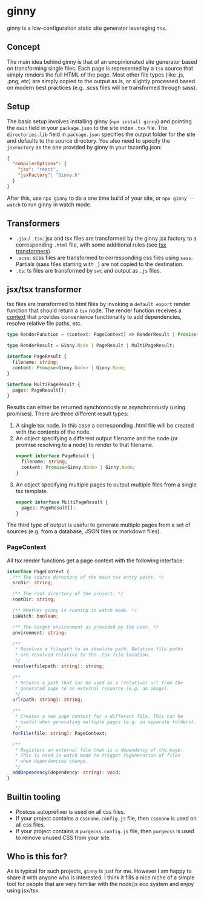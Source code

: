 # ginny

ginny is a low-configuration static site generator leveraging `tsx`.

## Concept

The main idea behind ginny is that of an unopinionated site generator based on transforming single files. Each page is represented by a `tsx` source that simply renders the full HTML of the page. Most other file types (like .js, .png, etc) are simply copied to the output as is, or slightly processed based on modern best practices (e.g. .scss files will be transformed through sass).

## Setup

The basic setup involves installing ginny (`npm install ginny`) and pointing the `main` field in your `package.json` to the site index `.tsx` file. The `directories.lib` field in `package.json` specifies the output folder for the site and defaults to the source directory. You also need to specify the `jsxFactory` as the one provided by ginny in your tsconfig.json:

```json
{
  "compilerOptions": {
    "jsx": "react",
    "jsxFactory": "Ginny.h"
  }
}
```

After this, use `npx ginny` to do a one time build of your site, or `npx ginny --watch` to run ginny in watch mode.

## Transformers

- `.jsx` / `.tsx`: jsx and tsx files are transformed by the ginny jsx factory to a corresponding `.html` file, with some additional rules (see [tsx transformers](#tsx-transformer)).
- `.scss`: scss files are transformed to corresponding css files using `sass`. Partials (sass files starting with `_`) are not copied to the destination.
- `.ts`: ts files are transformed by `swc` and output as `.js` files.

## jsx/tsx transformer

tsx files are transformed to html files by invoking a `default export` render function that should return a `tsx` node. The render function receives a [context](#pagecontext) that provides convenience functionality to add dependencies, resolve relative file paths, etc.

```ts
type RenderFunction = (context: PageContext) => RenderResult | Promise<RenderResult>;

type RenderResult = Ginny.Node | PageResult | MultiPageResult;

interface PageResult {
  filename: string;
  content: Promise<Ginny.Node> | Ginny.Node;
}

interface MultiPageResult {
  pages: PageResult[];
}
```

Results can either be returned synchronously or asynchronously (using promises). There are three different result types:

1. A single tsx node. In this case a corresponding .html file will be created with the contents of the node.
2. An object specifying a different output filename and the node (or promise resolving to a node) to render to that filename.
   ```ts
   export interface PageResult {
     filename: string;
     content: Promise<Ginny.Node> | Ginny.Node;
   }
   ```
3. An object specifying multiple pages to output multiple files from a single tsx template.
   ```ts
   export interface MultiPageResult {
     pages: PageResult[];
   }
   ```

The third type of output is useful to generate multiple pages from a set of sources (e.g. from a database, JSON files or markdown files).

### PageContext

All tsx render functions get a page context with the following interface:

```ts
interface PageContext {
  /** The source directory of the main tsx entry point. */
  srcDir: string;

  /** The root directory of the project. */
  rootDir: string;

  /** Whether ginny is running in watch mode. */
  isWatch: boolean;

  /** The target environment as provided by the user. */
  environment: string;

  /**
   * Resolves a filepath to an absolute path. Relative file paths
   * are resolved relative to the .tsx file location.
   */
  resolve(filepath: string): string;

  /**
   * Returns a path that can be used as a (relative) url from the
   * generated page to an external resource (e.g. an image).
   */
  url(path: string): string;

  /**
   * Creates a new page context for a different file. This can be
   * useful when generating multiple pages (e.g. in separate folders).
   */
  forFile(file: string): PageContext;

  /**
   * Registers an external file that is a dependency of the page.
   * This is used in watch mode to trigger regeneration of files
   * when dependencies change.
   */
  addDependency(dependency: string): void;
}
```

## Builtin tooling

- Postcss autoprefixer is used on all css files.
- If your project contains a `cssnano.config.js` file, then `cssnano` is used on all css files.
- If your project contains a `purgecss.config.js` file, then `purgecss` is used to remove unused CSS from your site.

## Who is this for?

As is typical for such projects, `ginny` is just for me. However I am happy to share it with anyone who is interested. I think it fills a nice niche of a simple tool for people that are very familiar with the node/js eco system and enjoy using jsx/tsx.
